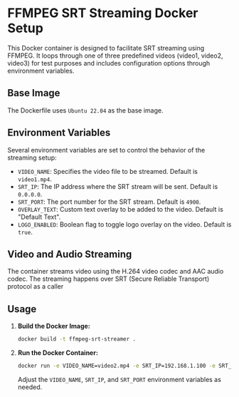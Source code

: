 
# FFMPEG SRT Streaming Docker Setup

This Docker container is designed to facilitate SRT streaming using FFMPEG. It loops through one of three predefined videos (video1, video2, video3) for test purposes and includes configuration options through environment variables.

## Base Image

The Dockerfile uses `Ubuntu 22.04` as the base image.

## Environment Variables

Several environment variables are set to control the behavior of the streaming setup:

- `VIDEO_NAME`: Specifies the video file to be streamed. Default is `video1.mp4`.
- `SRT_IP`: The IP address where the SRT stream will be sent. Default is `0.0.0.0`.
- `SRT_PORT`: The port number for the SRT stream. Default is `4900`.
- `OVERLAY_TEXT`: Custom text overlay to be added to the video. Default is "Default Text".
- `LOGO_ENABLED`: Boolean flag to toggle logo overlay on the video. Default is `true`.


## Video and Audio Streaming

The container streams video using the H.264 video codec and AAC audio codec. The streaming happens over SRT (Secure Reliable Transport) protocol as a caller

## Usage

1. **Build the Docker Image:**
   ```bash
   docker build -t ffmpeg-srt-streamer .
   ```

2. **Run the Docker Container:**
   ```bash
   docker run -e VIDEO_NAME=video2.mp4 -e SRT_IP=192.168.1.100 -e SRT_PORT=4900 ffmpeg-srt-streamer
   ```

   Adjust the `VIDEO_NAME`, `SRT_IP`, and `SRT_PORT` environment variables as needed.
